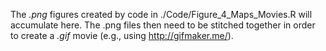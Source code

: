 The *.png* figures created by code in ./Code/Figure_4_Maps_Movies.R will accumulate here. The .png files then need to be stitched together in order to create a *.gif* movie (e.g., using http://gifmaker.me/).
